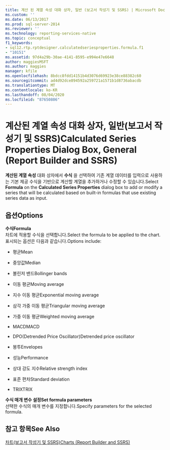 ```yaml
---
title: 계산 된 계열 속성 대화 상자, 일반 (보고서 작성기 및 SSRS) | Microsoft Docs
ms.custom: ''
ms.date: 06/13/2017
ms.prod: sql-server-2014
ms.reviewer: ''
ms.technology: reporting-services-native
ms.topic: conceptual
f1_keywords:
- sql12.rtp.rptdesigner.calculatedseriesproperties.formula.f1
- "10151"
ms.assetid: 97d4a29b-30ae-4141-8595-e994e47e6648
author: maggiesMSFT
ms.author: maggies
manager: kfile
ms.openlocfilehash: 8bdcc8fdd14151b4d3076d69923e38ce88382c60
ms.sourcegitcommit: ad4d92dce894592a259721a1571b1d8736abacdb
ms.translationtype: MT
ms.contentlocale: ko-KR
ms.lasthandoff: 08/04/2020
ms.locfileid: "87650806"
---
```

# <a name="calculated-series-properties-dialog-box-general-report-builder-and-ssrs"></a><span data-ttu-id="f1758-102">계산된 계열 속성 대화 상자, 일반(보고서 작성기 및 SSRS)</span><span class="sxs-lookup"><span data-stu-id="f1758-102">Calculated Series Properties Dialog Box, General (Report Builder and SSRS)</span></span>
  <span data-ttu-id="f1758-103">**계산된 계열 속성** 대화 상자에서 **수식** 을 선택하여 기존 계열 데이터를 입력으로 사용하는 기본 제공 수식을 기반으로 계산할 계열을 추가하거나 수정할 수 있습니다.</span><span class="sxs-lookup"><span data-stu-id="f1758-103">Select **Formula** on the **Calculated Series Properties** dialog box to add or modify a series that will be calculated based on built-in formulas that use existing series data as input.</span></span>  
  
## <a name="options"></a><span data-ttu-id="f1758-104">옵션</span><span class="sxs-lookup"><span data-stu-id="f1758-104">Options</span></span>  
 <span data-ttu-id="f1758-105">**수식**</span><span class="sxs-lookup"><span data-stu-id="f1758-105">**Formula**</span></span>  
 <span data-ttu-id="f1758-106">차트에 적용할 수식을 선택합니다.</span><span class="sxs-lookup"><span data-stu-id="f1758-106">Select the formula to be applied to the chart.</span></span> <span data-ttu-id="f1758-107">표시되는 옵션은 다음과 같습니다.</span><span class="sxs-lookup"><span data-stu-id="f1758-107">Options include:</span></span>  
  
-   <span data-ttu-id="f1758-108">평균</span><span class="sxs-lookup"><span data-stu-id="f1758-108">Mean</span></span>  
  
-   <span data-ttu-id="f1758-109">중앙값</span><span class="sxs-lookup"><span data-stu-id="f1758-109">Median</span></span>  
  
-   <span data-ttu-id="f1758-110">볼린저 밴드</span><span class="sxs-lookup"><span data-stu-id="f1758-110">Bollinger bands</span></span>  
  
-   <span data-ttu-id="f1758-111">이동 평균</span><span class="sxs-lookup"><span data-stu-id="f1758-111">Moving average</span></span>  
  
-   <span data-ttu-id="f1758-112">지수 이동 평균</span><span class="sxs-lookup"><span data-stu-id="f1758-112">Exponential moving average</span></span>  
  
-   <span data-ttu-id="f1758-113">삼각 가중 이동 평균</span><span class="sxs-lookup"><span data-stu-id="f1758-113">Triangular moving average</span></span>  
  
-   <span data-ttu-id="f1758-114">가중 이동 평균</span><span class="sxs-lookup"><span data-stu-id="f1758-114">Weighted moving average</span></span>  
  
-   <span data-ttu-id="f1758-115">MACD</span><span class="sxs-lookup"><span data-stu-id="f1758-115">MACD</span></span>  
  
-   <span data-ttu-id="f1758-116">DPO(Detrended Price Oscillator)</span><span class="sxs-lookup"><span data-stu-id="f1758-116">Detrended price oscillator</span></span>  
  
-   <span data-ttu-id="f1758-117">봉투</span><span class="sxs-lookup"><span data-stu-id="f1758-117">Envelopes</span></span>  
  
-   <span data-ttu-id="f1758-118">성능</span><span class="sxs-lookup"><span data-stu-id="f1758-118">Performance</span></span>  
  
-   <span data-ttu-id="f1758-119">상대 강도 지수</span><span class="sxs-lookup"><span data-stu-id="f1758-119">Relative strength index</span></span>  
  
-   <span data-ttu-id="f1758-120">표준 편차</span><span class="sxs-lookup"><span data-stu-id="f1758-120">Standard deviation</span></span>  
  
-   <span data-ttu-id="f1758-121">TRIX</span><span class="sxs-lookup"><span data-stu-id="f1758-121">TRIX</span></span>  
  
 <span data-ttu-id="f1758-122">**수식 매개 변수 설정**</span><span class="sxs-lookup"><span data-stu-id="f1758-122">**Set formula parameters**</span></span>  
 <span data-ttu-id="f1758-123">선택한 수식의 매개 변수를 지정합니다.</span><span class="sxs-lookup"><span data-stu-id="f1758-123">Specify parameters for the selected formula.</span></span>  
  
## <a name="see-also"></a><span data-ttu-id="f1758-124">참고 항목</span><span class="sxs-lookup"><span data-stu-id="f1758-124">See Also</span></span>  
 [<span data-ttu-id="f1758-125">차트&#40;보고서 작성기 및 SSRS&#41;</span><span class="sxs-lookup"><span data-stu-id="f1758-125">Charts &#40;Report Builder and SSRS&#41;</span></span>](report-design/charts-report-builder-and-ssrs.md)  
  
  
